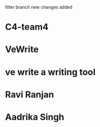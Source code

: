filter branch 
new changes added

# C4-team4

# VeWrite

# ve write a writing tool


# Ravi Ranjan

# Aadrika Singh

